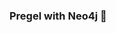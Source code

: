 ### Pregel with Neo4j 🚀



































































































































 























































































































































































































































































































































